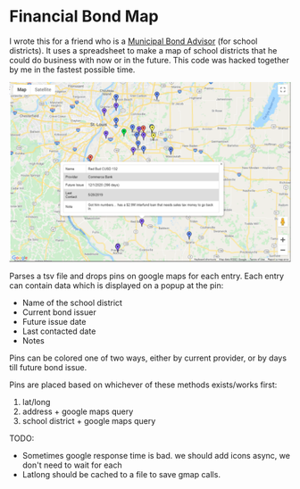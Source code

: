 # Financial Bond Map
I wrote this for a friend who is a [Municipal Bond Advisor](https://en.wikipedia.org/wiki/Municipal_bond) (for school districts). It uses a spreadsheet to make a map of school districts that he could do business with now or in the future. This code was hacked together by me in the fastest possible time.

![Error loading image. See the example.png file.](https://github.com/lfricken/kendall_webapp_public/blob/main/example.PNG "Colors are useful!")

Parses a tsv file and drops pins on google maps for each entry. Each entry can contain data which is displayed on a popup at the pin:
* Name of the school district
* Current bond issuer
* Future issue date
* Last contacted date
* Notes

Pins can be colored one of two ways, either by current provider, or by days till future bond issue.

Pins are placed based on whichever of these methods exists/works first:
1. lat/long
1. address + google maps query
1. school district + google maps query


TODO:
* Sometimes google response time is bad. we should add icons async, we don't need to wait for each
* Latlong should be cached to a file to save gmap calls.


